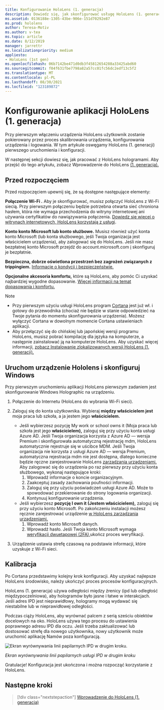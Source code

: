 ```yaml
---
title: Konfigurowanie HoloLens (1. generacja)
description: Dowiedz się, jak skonfigurować usługę HoloLens (1. generacja) po raz pierwszy za pośrednictwem sieci Wi-Fi przy użyciu konta Microsoft (MSA) lub Azure Active Directory (AAD).
ms.assetid: 0136188e-1305-43be-906e-151d70292e87
ms.prod: hololens
author: Teresa-Motiv
ms.author: v-tea
ms.topic: article
ms.date: 8/12/2019
manager: jarrettr
ms.localizationpriority: medium
appliesto:
- HoloLens (1st gen)
ms.openlocfilehash: 06b7142be471d0db3f45812654288a33425abd60
ms.sourcegitcommit: f04f631fbe7798a82a57cc01fc56dc2edf13c5f2
ms.translationtype: MT
ms.contentlocale: pl-PL
ms.lasthandoff: 08/30/2021
ms.locfileid: "123189872"
---
```

# <a name="set-up-your-hololens-1st-gen"></a>Konfigurowanie aplikacji HoloLens (1. generacja)

Przy pierwszym włączeniu urządzenia HoloLens użytkownik zostanie pokierowany przez proces skalibrowania urządzenia, konfigurowania urządzenia i logowania.  W tym artykule oswęgamy HoloLens (1. generacji) pierwszego uruchomienia i konfiguracji.

W następnej sekcji dowiesz się, jak pracować z HoloLens hologramami. Aby przejść do tego artykułu, zobacz Wprowadzenie do HoloLens [(1. generacja).](hololens1-basic-usage.md)

## <a name="before-you-start"></a>Przed rozpoczęciem

Przed rozpoczęciem upewnij się, że są dostępne następujące elementy:

**Połączenie Wi-Fi .** Aby je skonfigurować, musisz połączyć HoloLens z Wi-Fi siecią. Przy pierwszym połączeniu będzie potrzebna otwarta sieć chroniona hasłem, która nie wymaga przechodzenia do witryny internetowej ani używania certyfikatów do nawiązywania połączenia. [Dowiedz się więcej o witrynach internetowych, HoloLens korzystają z usługi](hololens-offline.md).

**Konto konto Microsoft lub konto służbowe.** Musisz również użyć konta konto Microsoft (lub konta służbowego, jeśli Twoja organizacja jest właścicielem urządzenia), aby zalogować się do HoloLens. Jeśli nie masz bezpłatnej konto Microsoft przejdź do account.microsoft.com [i](https://account.microsoft.com) skonfiguruj je bezpłatnie.

**Bezpieczna, dobrze oświetlona przestrzeń bez zagrożeń związanych z trippingiem.** [Informacje o kondycji i bezpieczeństwie.](https://go.microsoft.com/fwlink/p/?LinkId=746661)

**Opcjonalne akcesoria komfortu,** które są HoloLens, aby pomóc Ci uzyskać najbardziej wygodne dopasowanie. [Więcej informacji na temat dopasowania i komfortu.](https://support.microsoft.com/help/12632/hololens-fit-your-hololens)

> [!NOTE]
>  
> - Przy pierwszym użyciu usługi HoloLens program [Cortana](hololens-cortana.md) jest już wł. i gotowy do przewodnika (chociaż nie będzie w stanie odpowiedzieć na Twoje pytania do momentu skonfigurowania urządzenia). Możesz wyłączyć Cortana w dowolnym momencie Cortana ustawieniach aplikacji.
> - Aby przełączyć się do chińskiej lub japońskiej wersji programu HoloLens, musisz pobrać kompilację dla języka na komputerze, a następnie zainstalować ją na komputerze HoloLens. Aby uzyskać więcej informacji, [zobacz Instalowanie zlokalizowanych wersji HoloLens (1. generacji).](hololens1-install-localized.md)

## <a name="start-your-hololens-and-set-up-windows"></a>Uruchom urządzenie Hololens i skonfiguruj Windows

Przy pierwszym uruchomieniu aplikacji HoloLens pierwszym zadaniem jest skonfigurowanie Windows Holographic na urządzeniu.

1. Połączenie do Internetu (HoloLens do wybrania Wi-Fi sieci).

1. Zaloguj się do konta użytkownika. Wybieraj **między właścicielem jest** moja praca lub szkoła, a ja jestem jego **właścicielem.**
    - Jeśli wybierzesz pozycję My work or school owns it (Moja praca lub szkoła jest jego **właścicielem),** zaloguj się przy użyciu konta usługi Azure AD. Jeśli Twoja organizacja korzysta z Azure AD — wersja Premium i skonfigurowała automatyczną rejestrację mdm, HoloLens automatycznie rejestruje się w uścibce MDM. Jeśli Twoja organizacja nie korzysta z usługi Azure AD — wersja Premium, automatyczna rejestracja mdm nie jest dostępna, dlatego konieczne będzie ręczne zarejestrowanie HoloLens [zarządzania urządzeniami.](hololens-enroll-mdm.md#different-ways-to-enroll) Aby zalogować się do urządzenia po raz pierwszy przy użyciu konta służbowego, wykonaj następujące kroki:
        1. Wprowadź informacje o koncie organizacyjnym.
        1. Zaakceptuj zasady zachowania poufności informacji.
        1. Zaloguj się przy użyciu poświadczeń usługi Azure AD. Może to spowodować przekierowanie do strony logowania organizacji.
        1. Kontynuuj konfigurowanie urządzenia.
    - Jeśli wybierzesz **pozycję I own it (Jestem właścicielem),** zaloguj się przy użyciu konto Microsoft. Po zakończeniu instalacji możesz ręcznie zarejestrować urządzenie [w HoloLens zarządzania urządzeniami.](hololens-enroll-mdm.md#different-ways-to-enroll)
        1. Wprowadź konto Microsoft danych.
        1. Wprowadź hasło. Jeśli Twoja konto Microsoft wymaga [weryfikacji dwuetapowej (2FA),](https://blogs.technet.microsoft.com/microsoft_blog/2013/04/17/microsoft-account-gets-more-secure/)ukończ proces weryfikacji.

1. Urządzenie ustawia strefę czasową na podstawie informacji, które uzyskuje z Wi-Fi sieci.

## <a name="calibration"></a>Kalibracja

Po Cortana przedstawimy kolejny krok konfiguracji. Aby uzyskać najlepsze HoloLens środowisko, należy ukończyć proces procesów konfiguracyjnych.

HoloLens (1. generacja) używa odległości między źrenicy (ipd lub odległość międzypoczelniowa), aby hologramów było jasne i łatwe w interakcjach. [](https://en.wikipedia.org/wiki/Interpupillary_distance) Jeśli adres IPD jest nieprawidłowy, hologramy mogą wydawać się niestabilne lub w nieprawidłowej odległości.

Podczas ciąży HoloLens, aby wyrównać palcem z serią sześciu obiektów docelowych na oko. HoloLens używa tego procesu do ustawienia poprawnego adresu IPD dla oczu. Jeśli trzeba zaktualizować lub dostosować strefę dla nowego użytkownika, nowy użytkownik może uruchomić aplikację Namów poza konfiguracją.

![Ekran wyrównywania linii papilarnych IPD w drugim kroku.](./images/ipd-finger-alignment-300px.jpg)

*Ekran wyrównywania linii papilarnych usługi IPD w drugim kroku*

Gratulacje! Konfiguracja jest ukończona i można rozpocząć korzystanie z HoloLens.

## <a name="next-steps"></a>Następne kroki

> [!div class="nextstepaction"]
> [Wprowadzenie do HoloLens (1. generacja)](hololens1-basic-usage.md)
